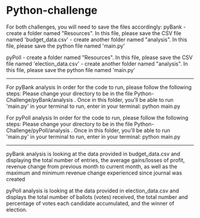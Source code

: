 # Python-challenge

For both challenges, you will need to save the files accordingly:
pyBank 
      - create a folder named "Resources". In this file, please save the CSV file named 'budget_data.csv'
      -  create another folder named "analysis". In this file, please save the python file named 'main.py'

pyPoll
      - create a folder named "Resources". In this file, please save the CSV file named 'election_data.csv'
      -  create another folder named "analysis". In this file, please save the python file named 'main.py'

-------------------------------------------------------------------------------

For pyBank analysis
In order for the code to run, please follow the following steps:
Please change your directory to be in the file Python-Challenge/pyBank/analysis .
Once in this folder, you'll be able to run 'main.py' in your terminal
  to run, enter in your terminal:
    python main.py

For pyPoll analysis
In order for the code to run, please follow the following steps:
Please change your directory to be in the file Python-Challenge/pyPoll/analysis .
Once in this folder, you'll be able to run 'main.py' in your terminal
  to run, enter in your terminal:
    python main.py
    
-------------------------------------------------------------------------------

pyBank analysis is looking at the data provided in budget_data.csv and displaying the total number of entries, the average gains/losses of profit, revenue change from previous month to current month, as well as the maximum and minimum revenue change experienced since journal was created

pyPoll analysis is looking at the data provided in election_data.csv and displays the total number of ballots (votes) received, the total number and percentage of votes each candidate accumulated, and the winner of election.
